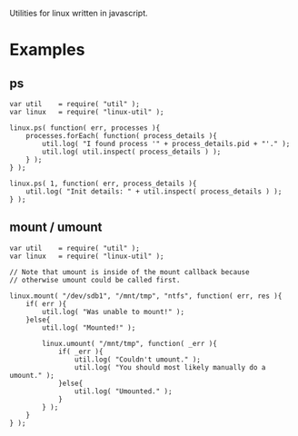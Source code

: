 Utilities for linux written in javascript.

Examples
========

ps
--

	var util	= require( "util" );
	var linux	= require( "linux-util" );

	linux.ps( function( err, processes ){
		processes.forEach( function( process_details ){
			util.log( "I found process '" + process_details.pid + "'." );
			util.log( util.inspect( process_details ) );
		} );
	} );

	linux.ps( 1, function( err, process_details ){
		util.log( "Init details: " + util.inspect( process_details ) );
	} );

mount / umount
--------------

	var util	= require( "util" );
	var linux	= require( "linux-util" );

	// Note that umount is inside of the mount callback because
	// otherwise umount could be called first.
	
	linux.mount( "/dev/sdb1", "/mnt/tmp", "ntfs", function( err, res ){
		if( err ){
			util.log( "Was unable to mount!" );
		}else{
			util.log( "Mounted!" );
	
			linux.umount( "/mnt/tmp", function( _err ){
				if( _err ){
					util.log( "Couldn't umount." );
					util.log( "You should most likely manually do a umount." );
				}else{
					util.log( "Umounted." );
				}
			} );
		}
	} );

